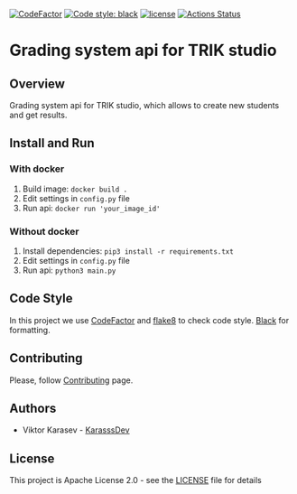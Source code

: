 [![CodeFactor](https://www.codefactor.io/repository/github/pupsen-vupsen/trik-testsys-telegram-client/badge)](https://www.codefactor.io/repository/github/pupsen-vupsen/trik-testsys-telegram-client)
<a href="https://github.com/Pupsen-Vupsen/trik-testsys-telegram-client/"><img alt="Code style: black" src="https://img.shields.io/badge/code%20style-black-000000.svg"></a>
[![license](https://img.shields.io/badge/License-Apache_2.0-blue.svg)](https://opensource.org/licenses/Apache-2.0)
<a href="https://github.com/Pupsen-Vupsen/trik-testsys-telegram-client/actions"><img alt="Actions Status" src="https://github.com/Pupsen-Vupsen/trik-testsys-telegram-client/actions/workflows/lint.yml/badge.svg"></a>
# Grading system api for TRIK studio

## Overview
Grading system api for TRIK studio, which allows to create new students and get results.

## Install and Run

### With docker
1. Build image:
`docker build .`
2. Edit settings in `config.py` file
3. Run api:
`docker run 'your_image_id'`

### Without docker
1. Install dependencies:
`pip3 install -r requirements.txt`
2. Edit settings in `config.py` file 
3. Run api:
`python3 main.py`

## Code Style
In this project we use [CodeFactor](https://www.codefactor.io) and [flake8](https://github.com/PyCQA/flake8) to check code style. 
[Black](https://github.com/psf/black) for formatting.

## Contributing
Please, follow [Contributing](CONTRIBUTING.md) page.

## Authors
* Viktor Karasev - [KarasssDev](https://github.com/KarasssDev)

## License
This project is Apache License 2.0 - see the [LICENSE](LICENSE) file for details

